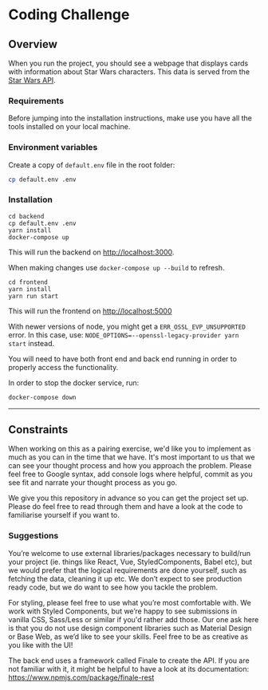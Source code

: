 # Coding Challenge

## Overview

When you run the project, you should see a webpage that displays cards with information about Star Wars characters. This data is served from the [Star Wars API](https://swapi.dev/).

### Requirements

Before jumping into the installation instructions, make use you have all the tools installed on your local machine.

[node]: https://nodejs.org/en/download/
[yarn]: https://classic.yarnpkg.com/en/docs/install
[docker]: https://docs.docker.com/install/
[docker-compose]: https://docs.docker.com/compose/install/

### Environment variables

Create a copy of `default.env` file in the root folder:

```sh
cp default.env .env
```

### Installation

```
cd backend
cp default.env .env
yarn install
docker-compose up
```

This will run the backend on [http://localhost:3000](http://localhost:3000/).

When making changes use `docker-compose up --build` to refresh.

```
cd frontend
yarn install
yarn run start
```

This will run the frontend on [http://localhost:5000](http://localhost:5000/)

With newer versions of node, you might get a `ERR_OSSL_EVP_UNSUPPORTED` error. In this case, use: `NODE_OPTIONS=--openssl-legacy-provider yarn start` instead.

You will need to have both front end and back end running in order to properly access the functionality.

In order to stop the docker service, run:

```sh
docker-compose down
```

---

## Constraints

When working on this as a pairing exercise, we'd like you to implement as much as you can in the time that we have. It's most important to us that we can see your thought process and how you approach the problem. Please feel free to Google syntax, add console logs where helpful, commit as you see fit and narrate your thought process as you go.

We give you this repository in advance so you can get the project set up. Please do feel free to read through them and have a look at the code to familiarise yourself if you want to. 

### Suggestions

You’re welcome to use external libraries/packages necessary to build/run your project (ie. things like React, Vue, StyledComponents, Babel etc), but we would prefer that the logical requirements are done yourself, such as fetching the data, cleaning it up etc. We don’t expect to see production ready code, but we do want to see how you tackle the problem.

For styling, please feel free to use what you’re most comfortable with. We work with Styled Components, but we’re happy to see submissions in vanilla CSS, Sass/Less or similar if you'd rather add those. Our one ask here is that you do not use design component libraries such as Material Design or Base Web, as we’d like to see your skills.
Feel free to be as creative as you like with the UI!

The back end uses a framework called Finale to create the API. If you are not familiar with it, it might be helpful to have a look at its documentation: https://www.npmjs.com/package/finale-rest
